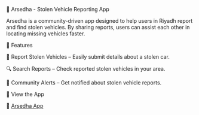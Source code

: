🚗 Arsedha - Stolen Vehicle Reporting App

Arsedha is a community-driven app designed to help users in Riyadh report and find stolen vehicles. By sharing reports, users can assist each other in locating missing vehicles faster.

🔹 Features

📌 Report Stolen Vehicles – Easily submit details about a stolen car.

🔍 Search Reports – Check reported stolen vehicles in your area.

📢 Community Alerts – Get notified about stolen vehicle reports.


📲 View the App

   🔗 [Arsedha App](https://arsedha.flutterflow.app/)
